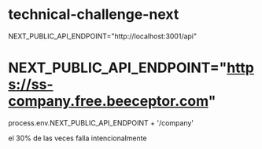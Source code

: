 # technical-challenge-next


NEXT_PUBLIC_API_ENDPOINT="http://localhost:3001/api"


# NEXT_PUBLIC_API_ENDPOINT="https://ss-company.free.beeceptor.com"

process.env.NEXT_PUBLIC_API_ENDPOINT + '/company'

el 30% de las veces falla intencionalmente